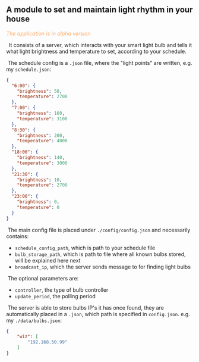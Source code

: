 <h2>A module to set and maintain light rhythm in your house</h2>

<span style="color:#FFAA66"><i>The application is in alpha version</i></span>

<p>&ensp;It consists of a server, which interacts with your smart light bulb
and tells it what light brightness and temperature to set, according to
your schedule.<p>

<p>&nbsp;The schedule config is a <code>.json</code> file, where the "light
points" are written, e.g. my <code>schedule.json</code>:</p>

```json
{
  "6:00": {
    "brightness": 50,
    "temperature": 2700
  },
  "7:00": {
    "brightness": 160,
    "temperature": 3100
  },
  "8:30": {
    "brightness": 200,
    "temperature": 4000
  },
  "18:00": {
    "brightness": 140,
    "temperature": 3000
  },
  "21:30": {
    "brightness": 10,
    "temperature": 2700
  },
  "23:00": {
    "brightness": 0,
    "temperature": 0
  }
}
```

<p>&nbsp;The main config file is placed under <code>./config/config.json</code>
and necessarily contains:</p>

<ul>
<li><code>schedule_config_path</code>, which is path to
your schedule file</li>
<li><code>bulb_storage_path</code>, which is path to file where all known bulbs
stored, will be explained here next</li>
<li><code>broadcast_ip</code>, which the server sends message to for finding
light bulbs</li>
</ul>

<p>&nbsp;The optional parameters are:</p>

<ul>
<li><code>controller</code>, the type of bulb controller</li>
<li><code>update_period</code>, the polling period</li>
</ul>

<p>&nbsp;The server is able to store bulbs IP's it has once found, they are
automatically placed in a <code>.json</code>, which path is specified in
<code>config.json</code>. e.g. my <code>./data/bulbs.json</code>:</p>

```json
{
    "wiz": [
        "192.168.50.99"
    ]
}
```